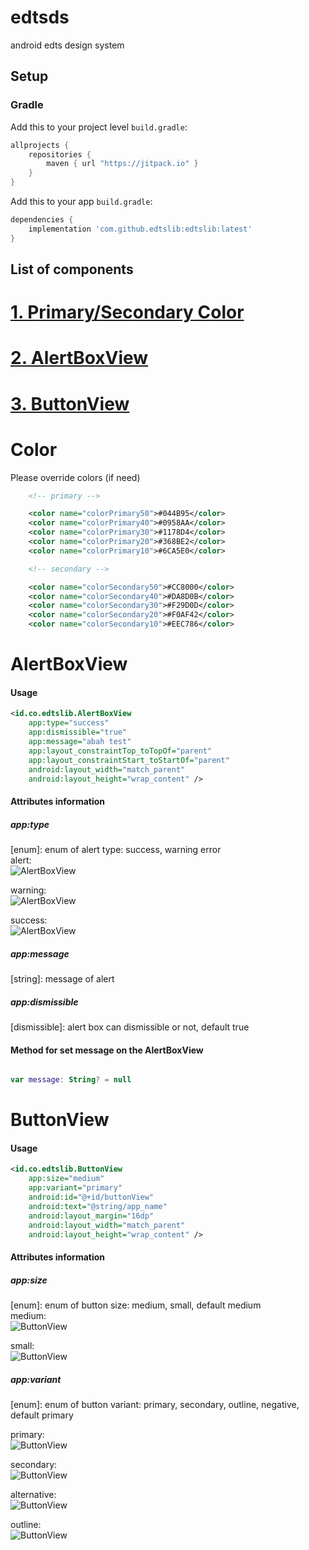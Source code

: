 # edtsds
android edts design system

## Setup
### Gradle

Add this to your project level `build.gradle`:
```groovy
allprojects {
    repositories {
        maven { url "https://jitpack.io" }
    }
}
```
Add this to your app `build.gradle`:
```groovy
dependencies {
    implementation 'com.github.edtslib:edtslib:latest'
}
```

## List of components

# [1. Primary/Secondary Color](#Color)
# [2. AlertBoxView](#AlertBoxView)
# [3. ButtonView](#ButtonView)

# Color

Please override colors (if need)

```xml
    <!-- primary -->

    <color name="colorPrimary50">#044B95</color>
    <color name="colorPrimary40">#0958AA</color>
    <color name="colorPrimary30">#1178D4</color>
    <color name="colorPrimary20">#368BE2</color>
    <color name="colorPrimary10">#6CA5E0</color>

    <!-- secondary -->

    <color name="colorSecondary50">#CC8000</color>
    <color name="colorSecondary40">#DA8D0B</color>
    <color name="colorSecondary30">#F29D0D</color>
    <color name="colorSecondary20">#F0AF42</color>
    <color name="colorSecondary10">#EEC786</color>
```

# AlertBoxView

#### Usage

```xml
<id.co.edtslib.AlertBoxView
    app:type="success"
    app:dismissible="true"
    app:message="abah test"
    app:layout_constraintTop_toTopOf="parent"
    app:layout_constraintStart_toStartOf="parent"
    android:layout_width="match_parent"
    android:layout_height="wrap_content" />
```

#### Attributes information

##### _app:type_
[enum]: enum of alert type: success, warning error\
alert:\
![AlertBoxView](https://i.ibb.co/9wQNKKv/error-alert.png)

warning:\
![AlertBoxView](https://i.ibb.co/QrBfXHr/warning-alert.png)

success:\
![AlertBoxView](https://i.ibb.co/cQdSwt8/success-alert.png)

##### _app:message_
[string]: message of alert

##### _app:dismissible_
[dismissible]: alert box can dismissible or not, default true

#### Method for set message on the AlertBoxView

```kotlin

var message: String? = null
```

# ButtonView

#### Usage

```xml
<id.co.edtslib.ButtonView
    app:size="medium"
    app:variant="primary"
    android:id="@+id/buttonView"
    android:text="@string/app_name"
    android:layout_margin="16dp"
    android:layout_width="match_parent"
    android:layout_height="wrap_content" />
```

#### Attributes information

##### _app:size_
[enum]: enum of button size: medium, small, default medium\
medium:\
![ButtonView](https://i.ibb.co/p1CQ5qL/button-medium.png)

small:\
![ButtonView](https://i.ibb.co/98K5XGp/button-small.png)

##### _app:variant_
[enum]: enum of button variant: primary, secondary, outline, negative, default primary

primary:\
![ButtonView](https://i.postimg.cc/8zYyCqmf/button-primary.png)

secondary:\
![ButtonView](https://i.postimg.cc/XqNKL8g0/button-secondary.png)

alternative:\
![ButtonView](https://i.postimg.cc/K8TTnwyM/button-outline.png)

outline:\
![ButtonView](https://i.postimg.cc/L5zXqKP9/button-negative.png)
